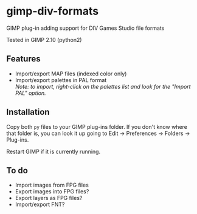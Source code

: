 # gimp-div-formats
GIMP plug-in adding support for DIV Games Studio file formats

Tested in GIMP 2.10 (python2)

## Features

* Import/export MAP files (indexed color only)
* Import/export palettes in PAL format  
  _Note: to import, right-click on the palettes list and look for the "Import PAL" option._

## Installation

Copy both `py` files to your GIMP plug-ins folder. If you don't know where that folder is, you can look it up going to Edit &rarr; Preferences &rarr; Folders &rarr; Plug-ins.

Restart GIMP if it is currently running.

## To do

* Import images from FPG files
* Export images into FPG files?
* Export layers as FPG files?
* Import/export FNT?
